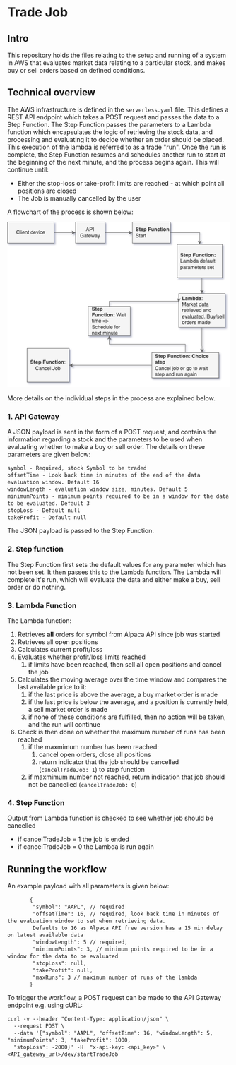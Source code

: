# Trade Job

## Intro

This repository holds the files relating to the setup and running of a system in AWS that evaluates market 
data 
relating to a particular stock, and makes buy or sell orders based on defined conditions.   

## Technical overview

The AWS infrastructure is defined in the `serverless.yaml` file. This defines a REST API endpoint which takes a POST
request and passes the data to a Step Function. The Step Function passes the parameters to a Lambda function which
encapsulates the logic of retrieving the stock data, and processing and evaluating it to decide whether an order should
be placed. This execution of the lambda is referred to as a trade "run". Once the run is complete, the Step Function
resumes and schedules another run to start at the beginning of the next minute, and the process begins again. This will
continue until:

- Either the stop-loss or take-profit limits are reached - at which point all positions are closed
- The Job is manually cancelled by the user

A flowchart of the process is shown below:

![Alt text here](images/flowchart.png)

More details on the individual steps in the process are explained below.

### 1. API Gateway
A JSON payload is sent in the form of a POST request, and contains the information regarding a stock and the 
parameters to be used when evaluating whether to make a buy or sell order. The details on these parameters are given below:
```
symbol - Required, stock Symbol to be traded
offsetTime - Look back time in minutes of the end of the data evaluation window. Default 16
windowLength - evaluation window size, minutes. Default 5
minimumPoints - minimum points required to be in a window for the data to be evaluated. Default 3
stopLoss - Default null
takeProfit - Default null
```
The JSON payload is passed to the Step Function.

### 2. Step function
The Step Function first sets the default values for any parameter which has not been set. It then passes this to the 
Lambda function. The Lambda will complete it's run, which will evaluate the data and either make a buy, sell order 
or do nothing.

### 3. Lambda Function
The Lambda function:
1. Retrieves **all** orders for symbol from Alpaca API since job was started
2. Retrieves all open positions
3. Calculates current profit/loss
4. Evaluates whether profit/loss limits reached
   1. if limits have been reached, then sell all open positions and cancel the job
5. Calculates the moving average over the time window and compares the last available price to it:
   1. if the last price is above the average, a buy market order is made 
   2. if the last price is below the average, and a position is currently held, a sell market order is made 
   3. if none of these conditions are fulfilled, then no action will be taken, and the run will continue
6. Check is then done on whether the maximum number of runs has been reached 
   1. if the maxmimum number has been reached:
      1. cancel open orders, close all positions
      2. return indicator that the job should be cancelled (`cancelTradeJob: 1`) to step function
   2. if maxmimum number not reached, return indication that job should not be cancelled (`cancelTradeJob: 0`)

### 4. Step Function
Output from Lambda function is checked to see whether job should be cancelled
  - if cancelTradeJob = 1 the job is ended
  - if cancelTradeJob = 0 the Lambda is run again


## Running the workflow
An example payload with all parameters is given below:

```
       {
        "symbol": "AAPL", // required
        "offsetTime": 16, // required, look back time in minutes of the evaluation window to set when retrieving data. 
        Defaults to 16 as Alpaca API free version has a 15 min delay on latest available data
        "windowLength": 5 // required, 
        "minimumPoints": 3, // minimum points required to be in a window for the data to be evaluated
        "stopLoss": null,
        "takeProfit": null,
        "maxRuns": 3 // maximum number of runs of the lambda
       }
```

To trigger the workflow, a POST request can be made to the API Gateway endpoint e.g. using cURL:
```
curl -v --header "Content-Type: application/json" \
  --request POST \
  --data '{"symbol": "AAPL", "offsetTime": 16, "windowLength": 5, "minimumPoints": 3, "takeProfit": 1000, 
  "stopLoss": -2000}' -H  "x-api-key: <api_key>" \
<API_gateway_url>/dev/startTradeJob
```
